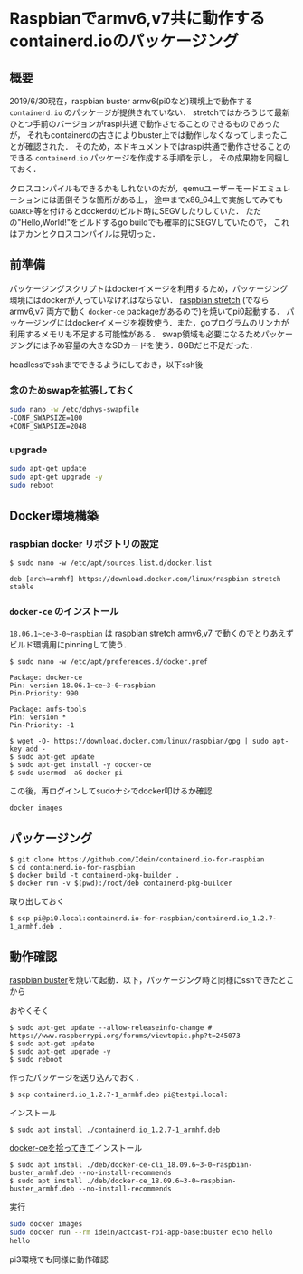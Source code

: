 # Raspbianでarmv6,v7共に動作するcontainerd.ioのパッケージング

## 概要

2019/6/30現在，raspbian buster armv6(pi0など)環境上で動作する `containerd.io` のパッケージが提供されていない．
stretchではかろうじて最新ひとつ手前のバージョンがraspi共通で動作させることのできるものであったが，
それもcontainerdの古さによりbuster上では動作しなくなってしまったことが確認された．
そのため，本ドキュメントではraspi共通で動作させることのできる `containerd.io` パッケージを作成する手順を示し，
その成果物を同梱しておく．

クロスコンパイルもできるかもしれないのだが，qemuユーザーモードエミュレーションには面倒そうな箇所がある上，
途中までx86_64上で実施してみても`GOARCH`等を付けるとdockerdのビルド時にSEGVしたりしていた．
ただの"Hello,World!"をビルドするgo buildでも確率的にSEGVしていたので，
これはアカンとクロスコンパイルは見切った．

## 前準備

パッケージングスクリプトはdockerイメージを利用するため，パッケージング環境にはdockerが入っていなければならない．
[raspbian stretch](https://downloads.raspberrypi.org/raspbian_lite/images/raspbian_lite-2019-04-09/2019-04-08-raspbian-stretch-lite.zip) (でなら armv6,v7 両方で動く `docker-ce` packageがあるので)を焼いてpi0起動する．
パッケージングにはdockerイメージを複数使う．また，goプログラムのリンカが利用するメモリも不足する可能性がある．
swap領域も必要になるためパッケージングには予め容量の大きなSDカードを使う．8GBだと不足だった．

headlessでsshまでできるようにしておき，以下ssh後

### 念のためswapを拡張しておく

```bash
sudo nano -w /etc/dphys-swapfile
-CONF_SWAPSIZE=100
+CONF_SWAPSIZE=2048
```

### upgrade

```bash
sudo apt-get update
sudo apt-get upgrade -y
sudo reboot
```

## Docker環境構築

### raspbian docker リポジトリの設定

```console
$ sudo nano -w /etc/apt/sources.list.d/docker.list
```

```
deb [arch=armhf] https://download.docker.com/linux/raspbian stretch stable
```

### `docker-ce` のインストール

`18.06.1~ce~3-0~raspbian` は raspbian stretch armv6,v7 で動くのでとりあえずビルド環境用にpinningして使う．

```console
$ sudo nano -w /etc/apt/preferences.d/docker.pref
```

```
Package: docker-ce
Pin: version 18.06.1~ce~3-0~raspbian
Pin-Priority: 990

Package: aufs-tools
Pin: version *
Pin-Priority: -1
```

```console
$ wget -O- https://download.docker.com/linux/raspbian/gpg | sudo apt-key add -
$ sudo apt-get update
$ sudo apt-get install -y docker-ce
$ sudo usermod -aG docker pi
```

この後，再ログインしてsudoナシでdocker叩けるか確認

```bash
docker images
```

## パッケージング

```console
$ git clone https://github.com/Idein/containerd.io-for-raspbian
$ cd containerd.io-for-raspbian
$ docker build -t containerd-pkg-builder .
$ docker run -v $(pwd):/root/deb containerd-pkg-builder
```

取り出しておく

```console
$ scp pi@pi0.local:containerd.io-for-raspbian/containerd.io_1.2.7-1_armhf.deb .
```

## 動作確認


[raspbian buster](https://downloads.raspberrypi.org/raspbian_lite/images/raspbian_lite-2019-06-24/2019-06-20-raspbian-buster-lite.zip)を焼いて起動．以下，パッケージング時と同様にsshできたとこから

おやくそく

```console
$ sudo apt-get update --allow-releaseinfo-change # https://www.raspberrypi.org/forums/viewtopic.php?t=245073
$ sudo apt-get update
$ sudo apt-get upgrade -y
$ sudo reboot
```

作ったパッケージを送り込んでおく．

```console
$ scp containerd.io_1.2.7-1_armhf.deb pi@testpi.local:
```

インストール

```console
$ sudo apt install ./containerd.io_1.2.7-1_armhf.deb
```

[docker-ceを拾ってきて](https://github.com/Idein/docker-ce-for-raspbian-buster/releases)インストール

```console
$ sudo apt install ./deb/docker-ce-cli_18.09.6~3-0~raspbian-buster_armhf.deb --no-install-recommends
$ sudo apt install ./deb/docker-ce_18.09.6~3-0~raspbian-buster_armhf.deb --no-install-recommends
```

実行

```bash
sudo docker images
sudo docker run --rm idein/actcast-rpi-app-base:buster echo hello
hello
```

pi3環境でも同様に動作確認
